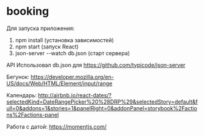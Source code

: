 # booking
Для запуска приложения:
1) npm install (установка зависимостей)
2) npm start (запуск React)
3) json-server --watch db.json (старт сервера)


API
Использовал db.json для https://github.com/typicode/json-server

Бегунок:
https://developer.mozilla.org/en-US/docs/Web/HTML/Element/input/range

Календарь:
http://airbnb.io/react-dates/?selectedKind=DateRangePicker%20%28DRP%29&selectedStory=default&full=0&addons=1&stories=1&panelRight=0&addonPanel=storybook%2Factions%2Factions-panel

Работа с датой:
https://momentjs.com/
